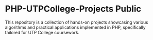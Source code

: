 # PHP-UTPCollege-Projects Public
 This repository is a collection of hands-on projects showcasing various algorithms and practical applications implemented in PHP, specifically tailored for UTP College coursework.
